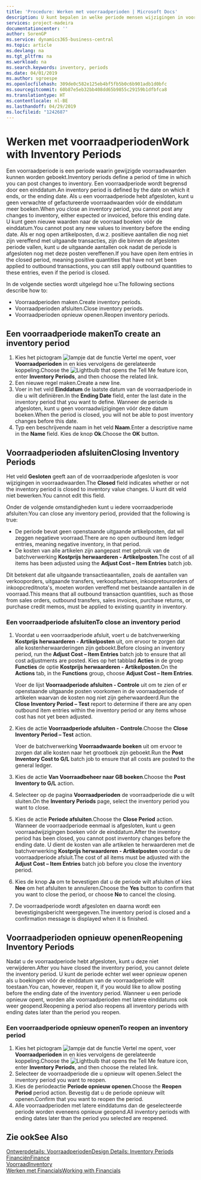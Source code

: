 ```yaml
---
title: 'Procedure: Werken met voorraadperioden | Microsoft Docs'
description: U kunt bepalen in welke periode mensen wijzigingen in voorraad kunnen boeken door voorraadperioden te definiëren.
services: project-madeira
documentationcenter: ''
author: SorenGP
ms.service: dynamics365-business-central
ms.topic: article
ms.devlang: na
ms.tgt_pltfrm: na
ms.workload: na
ms.search.keywords: inventory, periods
ms.date: 04/01/2019
ms.author: sgroespe
ms.openlocfilehash: 309de0c582e125eb4bf5fb5b0c6b901adb1d0bfc
ms.sourcegitcommit: 60b87e5eb32bb408dd65b9855c29159b1dfbfca8
ms.translationtype: HT
ms.contentlocale: nl-BE
ms.lasthandoff: 04/29/2019
ms.locfileid: "1242687"
---
```

# <a name="work-with-inventory-periods"></a><span data-ttu-id="91c0c-103">Werken met voorraadperioden</span><span class="sxs-lookup"><span data-stu-id="91c0c-103">Work with Inventory Periods</span></span>
<span data-ttu-id="91c0c-104">Een voorraadperiode is een periode waarin gewijzigde voorraadwaarden kunnen worden geboekt.</span><span class="sxs-lookup"><span data-stu-id="91c0c-104">Inventory periods define a period of time in which you can post changes to inventory.</span></span> <span data-ttu-id="91c0c-105">Een voorraadperiode wordt begrensd door een einddatum.</span><span class="sxs-lookup"><span data-stu-id="91c0c-105">An inventory period is defined by the date on which it ends, or the ending date.</span></span> <span data-ttu-id="91c0c-106">Als u een voorraadperiode hebt afgesloten, kunt u geen verwachte of gefactureerde voorraadwaarden vóór de einddatum meer boeken.</span><span class="sxs-lookup"><span data-stu-id="91c0c-106">When you close an inventory period, you cannot post any changes to inventory, either expected or invoiced, before this ending date.</span></span> <span data-ttu-id="91c0c-107">U kunt geen nieuwe waarden naar de voorraad boeken vóór de einddatum.</span><span class="sxs-lookup"><span data-stu-id="91c0c-107">You cannot post any new values to inventory before the ending date.</span></span> <span data-ttu-id="91c0c-108">Als er nog open artikelposten, d.w.z. positieve aantallen die nog niet zijn vereffend met uitgaande transacties, zijn die binnen de afgesloten periode vallen, kunt u de uitgaande aantallen ook nadat de periode is afgesloten nog met deze posten vereffenen.</span><span class="sxs-lookup"><span data-stu-id="91c0c-108">If you have open item entries in the closed period, meaning positive quantities that have not yet been applied to outbound transactions, you can still apply outbound quantities to these entries, even if the period is closed.</span></span>  

<span data-ttu-id="91c0c-109">In de volgende secties wordt uitgelegd hoe u:</span><span class="sxs-lookup"><span data-stu-id="91c0c-109">The following sections describe how to:</span></span>  

* <span data-ttu-id="91c0c-110">Voorraadperioden maken.</span><span class="sxs-lookup"><span data-stu-id="91c0c-110">Create inventory periods.</span></span>  
* <span data-ttu-id="91c0c-111">Voorraadperioden afsluiten.</span><span class="sxs-lookup"><span data-stu-id="91c0c-111">Close inventory periods.</span></span>  
* <span data-ttu-id="91c0c-112">Voorraadperioden opnieuw openen.</span><span class="sxs-lookup"><span data-stu-id="91c0c-112">Reopen inventory periods.</span></span>  

## <a name="to-create-an-inventory-period"></a><span data-ttu-id="91c0c-113">Een voorraadperiode maken</span><span class="sxs-lookup"><span data-stu-id="91c0c-113">To create an inventory period</span></span>  
1. <span data-ttu-id="91c0c-114">Kies het pictogram ![lampje dat de functie Vertel me opent](media/ui-search/search_small.png "Vertel me wat u wilt doen"), voer **Voorraadperioden** in en kies vervolgens de gerelateerde koppeling.</span><span class="sxs-lookup"><span data-stu-id="91c0c-114">Choose the ![Lightbulb that opens the Tell Me feature](media/ui-search/search_small.png "Tell me what you want to do") icon, enter **Inventory Periods**, and then choose the related link.</span></span>  
2. <span data-ttu-id="91c0c-115">Een nieuwe regel maken.</span><span class="sxs-lookup"><span data-stu-id="91c0c-115">Create a new line.</span></span>  
3. <span data-ttu-id="91c0c-116">Voer in het veld **Einddatum** de laatste datum van de voorraadperiode in die u wilt definiëren.</span><span class="sxs-lookup"><span data-stu-id="91c0c-116">In the **Ending Date** field, enter the last date in the inventory period that you want to define.</span></span> <span data-ttu-id="91c0c-117">Wanneer de periode is afgesloten, kunt u geen voorraadwijzigingen vóór deze datum boeken.</span><span class="sxs-lookup"><span data-stu-id="91c0c-117">When the period is closed, you will not be able to post inventory changes before this date.</span></span>  
4. <span data-ttu-id="91c0c-118">Typ een beschrijvende naam in het veld **Naam**.</span><span class="sxs-lookup"><span data-stu-id="91c0c-118">Enter a descriptive name in the **Name** field.</span></span> <span data-ttu-id="91c0c-119">Kies de knop **Ok**.</span><span class="sxs-lookup"><span data-stu-id="91c0c-119">Choose the **OK** button.</span></span>  

## <a name="closing-inventory-periods"></a><span data-ttu-id="91c0c-120">Voorraadperioden afsluiten</span><span class="sxs-lookup"><span data-stu-id="91c0c-120">Closing Inventory Periods</span></span>  
<span data-ttu-id="91c0c-121">Het veld **Gesloten** geeft aan of de voorraadperiode afgesloten is voor wijzigingen in voorraadwaarden.</span><span class="sxs-lookup"><span data-stu-id="91c0c-121">The **Closed** field indicates whether or not the inventory period is closed to inventory value changes.</span></span> <span data-ttu-id="91c0c-122">U kunt dit veld niet bewerken.</span><span class="sxs-lookup"><span data-stu-id="91c0c-122">You cannot edit this field.</span></span>  

<span data-ttu-id="91c0c-123">Onder de volgende omstandigheden kunt u iedere voorraadperiode afsluiten:</span><span class="sxs-lookup"><span data-stu-id="91c0c-123">You can close any inventory period, provided that the following is true:</span></span>  

* <span data-ttu-id="91c0c-124">De periode bevat geen openstaande uitgaande artikelposten, dat wil zeggen negatieve voorraad.</span><span class="sxs-lookup"><span data-stu-id="91c0c-124">There are no open outbound item ledger entries, meaning negative inventory, in that period.</span></span>  
* <span data-ttu-id="91c0c-125">De kosten van alle artikelen zijn aangepast met gebruik van de batchverwerking **Kostprijs herwaarderen - Artikelposten**.</span><span class="sxs-lookup"><span data-stu-id="91c0c-125">The cost of all items has been adjusted using the **Adjust Cost – Item Entries** batch job.</span></span>  

<span data-ttu-id="91c0c-126">Dit betekent dat alle uitgaande transactieaantallen, zoals de aantallen van verkooporders, uitgaande transfers, verkoopfacturen, inkoopretourorders of inkoopcreditnota's, moeten worden vereffend met bestaande aantallen in de voorraad.</span><span class="sxs-lookup"><span data-stu-id="91c0c-126">This means that all outbound transaction quantities, such as those from sales orders, outbound transfers, sales invoices, purchase returns, or purchase credit memos, must be applied to existing quantity in inventory.</span></span>  

### <a name="to-close-an-inventory-period"></a><span data-ttu-id="91c0c-127">Een voorraadperiode afsluiten</span><span class="sxs-lookup"><span data-stu-id="91c0c-127">To close an inventory period</span></span>  
1. <span data-ttu-id="91c0c-128">Voordat u een voorraadperiode afsluit, voert u de batchverwerking **Kostprijs herwaarderen - Artikelposten** uit, om ervoor te zorgen dat alle kostenherwaarderingen zijn geboekt.</span><span class="sxs-lookup"><span data-stu-id="91c0c-128">Before closing an inventory period, run the **Adjust Cost – Item Entries** batch job to ensure that all cost adjustments are posted.</span></span> <span data-ttu-id="91c0c-129">Kies op het tabblad **Acties** in de groep **Functies** de optie **Kostprijs herwaarderen - Artikelposten**.</span><span class="sxs-lookup"><span data-stu-id="91c0c-129">On the **Actions** tab, in the **Functions** group, choose **Adjust Cost – Item Entries**.</span></span>  

     <span data-ttu-id="91c0c-130">Voer de lijst **Voorraadperiode afsluiten - Controle** uit om te zien of er openstaande uitgaande posten voorkomen in de voorraadperiode of artikelen waarvan de kosten nog niet zijn geherwaardeerd.</span><span class="sxs-lookup"><span data-stu-id="91c0c-130">Run the **Close Inventory Period – Test** report to determine if there are any open outbound item entries within the inventory period or any items whose cost has not yet been adjusted.</span></span>  
2. <span data-ttu-id="91c0c-131">Kies de actie **Voorraadperiode afsluiten - Controle**.</span><span class="sxs-lookup"><span data-stu-id="91c0c-131">Choose the **Close Inventory Period – Test** action.</span></span>  

     <span data-ttu-id="91c0c-132">Voer de batchverwerking **Voorraadwaarde boeken** uit om ervoor te zorgen dat alle kosten naar het grootboek zijn geboekt.</span><span class="sxs-lookup"><span data-stu-id="91c0c-132">Run the **Post Inventory Cost to G/L** batch job to ensure that all costs are posted to the general ledger.</span></span>  
3. <span data-ttu-id="91c0c-133">Kies de actie **Van Voorraadbeheer naar GB boeken**.</span><span class="sxs-lookup"><span data-stu-id="91c0c-133">Choose the **Post Inventory to G/L** action.</span></span>  
4. <span data-ttu-id="91c0c-134">Selecteer op de pagina **Voorraadperioden** de voorraadperiode die u wilt sluiten.</span><span class="sxs-lookup"><span data-stu-id="91c0c-134">On the **Inventory Periods** page, select the inventory period you want to close.</span></span>  
5. <span data-ttu-id="91c0c-135">Kies de actie **Periode afsluiten**.</span><span class="sxs-lookup"><span data-stu-id="91c0c-135">Choose the **Close Period** action.</span></span> <span data-ttu-id="91c0c-136">Wanneer de voorraadperiode eenmaal is afgesloten, kunt u geen voorraadwijzigingen boeken vóór de einddatum.</span><span class="sxs-lookup"><span data-stu-id="91c0c-136">After the inventory period has been closed, you cannot post inventory changes before the ending date.</span></span> <span data-ttu-id="91c0c-137">U dient de kosten van alle artikelen te herwaarderen met de batchverwerking **Kostprijs herwaarderen - Artikelposten** voordat u de voorraadperiode afsluit.</span><span class="sxs-lookup"><span data-stu-id="91c0c-137">The cost of all items must be adjusted with the **Adjust Cost – Item Entries** batch job before you close the inventory period.</span></span>  
6. <span data-ttu-id="91c0c-138">Kies de knop **Ja** om te bevestigen dat u de periode wilt afsluiten of kies **Nee** om het afsluiten te annuleren.</span><span class="sxs-lookup"><span data-stu-id="91c0c-138">Choose the **Yes** button to confirm that you want to close the period, or choose **No** to cancel the closing.</span></span>  
7. <span data-ttu-id="91c0c-139">De voorraadperiode wordt afgesloten en daarna wordt een bevestigingsbericht weergegeven.</span><span class="sxs-lookup"><span data-stu-id="91c0c-139">The inventory period is closed and a confirmation message is displayed when it is finished.</span></span>  

## <a name="reopening-inventory-periods"></a><span data-ttu-id="91c0c-140">Voorraadperioden opnieuw openen</span><span class="sxs-lookup"><span data-stu-id="91c0c-140">Reopening Inventory Periods</span></span>  
<span data-ttu-id="91c0c-141">Nadat u de voorraadperiode hebt afgesloten, kunt u deze niet verwijderen.</span><span class="sxs-lookup"><span data-stu-id="91c0c-141">After you have closed the inventory period, you cannot delete the inventory period.</span></span> <span data-ttu-id="91c0c-142">U kunt de periode echter wel weer opnieuw openen als u boekingen vóór de einddatum van de voorraadperiode wilt toestaan.</span><span class="sxs-lookup"><span data-stu-id="91c0c-142">You can, however, reopen it, if you would like to allow posting before the ending date of the inventory period.</span></span> <span data-ttu-id="91c0c-143">Wanneer u een periode opnieuw opent, worden alle voorraadperioden met latere einddatums ook weer geopend.</span><span class="sxs-lookup"><span data-stu-id="91c0c-143">Reopening a period also reopens all inventory periods with ending dates later than the period you reopen.</span></span>  

### <a name="to-reopen-an-inventory-period"></a><span data-ttu-id="91c0c-144">Een voorraadperiode opnieuw openen</span><span class="sxs-lookup"><span data-stu-id="91c0c-144">To reopen an inventory period</span></span>  
1. <span data-ttu-id="91c0c-145">Kies het pictogram ![lampje dat de functie Vertel me opent](media/ui-search/search_small.png "Vertel me wat u wilt doen"), voer **Voorraadperioden** in en kies vervolgens de gerelateerde koppeling.</span><span class="sxs-lookup"><span data-stu-id="91c0c-145">Choose the ![Lightbulb that opens the Tell Me feature](media/ui-search/search_small.png "Tell me what you want to do") icon, enter **Inventory Periods**, and then choose the related link.</span></span>  
2. <span data-ttu-id="91c0c-146">Selecteer de voorraadperiode die u opnieuw wilt openen.</span><span class="sxs-lookup"><span data-stu-id="91c0c-146">Select the inventory period you want to reopen.</span></span>  
3. <span data-ttu-id="91c0c-147">Kies de periodeactie **Periode opnieuw openen**.</span><span class="sxs-lookup"><span data-stu-id="91c0c-147">Choose the **Reopen Period** period action.</span></span> <span data-ttu-id="91c0c-148">Bevestig dat u de periode opnieuw wilt openen.</span><span class="sxs-lookup"><span data-stu-id="91c0c-148">Confirm that you want to reopen the period.</span></span>  
4. <span data-ttu-id="91c0c-149">Alle voorraadperioden met latere einddatums dan de geselecteerde periode worden eveneens opnieuw geopend.</span><span class="sxs-lookup"><span data-stu-id="91c0c-149">All inventory periods with ending dates later than the period you selected are reopened.</span></span>  

## <a name="see-also"></a><span data-ttu-id="91c0c-150">Zie ook</span><span class="sxs-lookup"><span data-stu-id="91c0c-150">See Also</span></span>  
[<span data-ttu-id="91c0c-151">Ontwerpdetails: Voorraadperioden</span><span class="sxs-lookup"><span data-stu-id="91c0c-151">Design Details: Inventory Periods</span></span>](design-details-inventory-periods.md)  
[<span data-ttu-id="91c0c-152">Financiën</span><span class="sxs-lookup"><span data-stu-id="91c0c-152">Finance</span></span>](finance.md)  
[<span data-ttu-id="91c0c-153">Voorraad</span><span class="sxs-lookup"><span data-stu-id="91c0c-153">Inventory</span></span>](inventory-manage-inventory.md)  
[<span data-ttu-id="91c0c-154">Werken met Financials</span><span class="sxs-lookup"><span data-stu-id="91c0c-154">Working with Financials</span></span>](ui-work-product.md)
